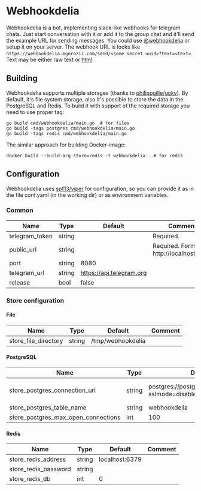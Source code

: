 # Webhookdelia

Webhookdelia is a bot, implementing slack-like webhooks for telegram chats. Just start conversation with it or add it to the group chat and it'll send the example URL for sending messages. You could use [@webhookdelia](http://t.me/webhookdelia_bot) or setup it on your server. 
The webhook URL is looks like `https://webhookdelia.mgorozii.com/send/<some secret uuid>?text=<text>`. Text may be either raw text or [html](https://core.telegram.org/bots/api#html-style).  

## Building

Webhookdelia supports multiple storages (thanks to [philippgille/gokv](https://github.com/philippgille/gokv)). By default, it's file system storage, also it's possible to store the data in the PostgreSQL and Redis.
To build it with support of the required storage you need to use proper tag:
```
go build cmd/webhookdelia/main.go  # for files
go build -tags postgres cmd/webhookdelia/main.go
go build -tags redis cmd/webhookdelia/main.go
```
The similar approach for building Docker-image:
```
docker build --build-arg store=redis -t webhookdelia . # for redis
```

## Configuration

Webhookdelia uses [spf13/viper](https://github.com/spf13/viper) for configuration, so you can provide it as in the file conf.yaml (in the working dir) or as environment variables. 

### Common


| Name           | Type   | Default                  | Comment                                 |
| -------------- | ------ | ------------------------ | --------------------------------------- |
| telegram_token | string |                          | Required.                               |
| public_url     | string |                          | Required. Format: http://localhost:8080 |
| port           | string | 8080                     |                                         |
| telegram_url   | string | https://api.telegram.org |                                         |
| release        | bool   | false                    |                                         |


### Store configuration

#### File

| Name                 | Type   | Default           | Comment |
| -------------------- | ------ | ----------------- | ------- |
| store_file_directory | string | /tmp/webhookdelia |         |


#### PostgreSQL

| Name                                | Type   | Default                                           | Comment                                                                                    |
| ----------------------------------- | ------ | ------------------------------------------------- | ------------------------------------------------------------------------------------------ |
| store_postgres_connection_url       | string | postgres://postgres@/webhookdelia?sslmode=disable | Format: postgres://username[:password]@[address]/dbname[?param1=value1&...&paramN=valueN]. |
| store_postgres_table_name           | string | webhookdelia                                      |                                                                                            |
| store_postgres_max_open_connections | int    | 100                                               |                                                                                            |

#### Redis

| Name                 | Type   | Default        | Comment |
| -------------------- | ------ | -------------- | ------- |
| store_redis_address  | string | localhost:6379 |         |
| store_redis_password | string |                |         |
| store_redis_db       | int    | 0              |         |

